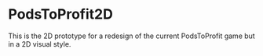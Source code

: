 # PodsToProfit2D

This is the 2D prototype for a redesign of the current PodsToProfit game but in a 2D visual style.
